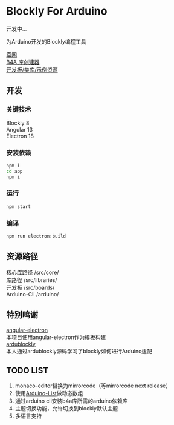 # Blockly For Arduino
开发中...

为Arduino开发的Blockly编程工具

[官网](https://b4a.clz.me)  
[B4A 库创建器](https://github.com/coloz/b4a-creator)  
[开发板/类库/示例资源](https://github.com/coloz/b4a-cloud)  

## 开发  
### 关键技术  
Blockly 8  
Angular 13  
Electron 18  

### 安装依赖
```sh
npm i
cd app  
npm i
```
### 运行
```sh
npm start
```

### 编译
```sh
npm run electron:build
```

## 资源路径  
核心库路径 /src/core/  
库路径 /src/libraries/  
开发板 /src/boards/  
Arduino-Cli /arduino/  

## 特别鸣谢  
[angular-electron](https://github.com/maximegris/angular-electron)  
本项目使用angular-electron作为模板构建  
[ardublockly](https://github.com/carlosperate/ardublockly)  
本人通过ardublockly源码学习了blockly如何进行Arduino适配  


## TODO LIST  
1. monaco-editor替换为mirrorcode（等mirrorcode next release）  
2. 使用[Arduino-List](https://github.com/luisllamasbinaburo/Arduino-List)做动态数组  
3. 通过arduino cli安装b4a库所需的arduino依赖库  
4. 主题切换功能，允许切换到blockly默认主题  
5. 多语言支持  